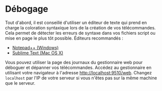 # Débogage

Tout d'abord, il est conseillé d'utiliser un éditeur de texte qui prend en charge la coloration syntaxique lors de la création de vos télécommandes.
Cela permet de détecter les erreurs de syntaxe dans vos fichiers script ou mise en page le plus tôt possible. Éditeurs recommandés :

* [Notepad++ (Windows)](http://notepad-plus-plus.org/)
* [Sublime Text (Mac OS X)](http://www.sublimetext.com/)

Vous pouvez utiliser la page des journaux du gestionnaire web pour déboguer et dépanner vos télécommandes. Accédez au gestionnaire en utilisant votre navigateur à l'adresse
[http://localhost:9510/web](http://localhost:9510/web). Changez ``localhost`` par l'IP de votre serveur si vous n'êtes pas sur la même machine que le serveur.